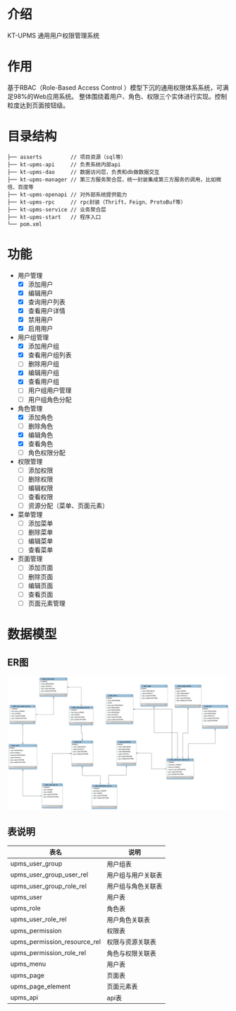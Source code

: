 # 介绍
KT-UPMS 通用用户权限管理系统

# 作用
基于RBAC（Role-Based Access Control ）模型下沉的通用权限体系系统，可满足98%的Web应用系统。
整体围绕着用户、角色、权限三个实体进行实现。控制粒度达到页面按钮级。

# 目录结构

```
├── asserts         // 项目资源（sql等）
├── kt-upms-api     // 负责系统内部api
├── kt-upms-dao     // 数据访问层，负责和db做数据交互
├── kt-upms-manager // 第三方服务聚合层，统一封装集成第三方服务的调用，比如微信、百度等
├── kt-upms-openapi // 对外部系统提供能力
├── kt-upms-rpc     // rpc封装（Thrift，Feign、ProtoBuf等） 
├── kt-upms-service // 业务聚合层
├── kt-upms-start   // 程序入口
└── pom.xml

```

# 功能
- 用户管理
	- [x] 添加用户
	- [x] 编辑用户
	- [x] 查询用户列表
	- [x] 查看用户详情
	- [x] 禁用用户
	- [x] 启用用户

- 用户组管理
	- [x] 添加用户组
	- [x] 查看用户组列表
	- [ ] 删除用户组
	- [x] 编辑用户组
	- [x] 查看用户组
	- [ ] 用户组用户管理
	- [ ] 用户组角色分配
  
- 角色管理
	- [x] 添加角色
	- [ ] 删除角色
	- [x] 编辑角色
	- [x] 查看角色
	- [ ] 角色权限分配

- 权限管理
	- [ ] 添加权限
	- [ ] 删除权限
	- [ ] 编辑权限
	- [ ] 查看权限
	- [ ] 资源分配（菜单、页面元素）

- 菜单管理
	- [ ] 添加菜单
	- [ ] 删除菜单
	- [ ] 编辑菜单
	- [ ] 查看菜单
	
- 页面管理
	- [ ] 添加页面
	- [ ] 删除页面
	- [ ] 编辑页面 
	- [ ] 查看页面
	- [ ] 页面元素管理
	
# 数据模型

## ER图
![](asserts/kt-upms-er.png)

## 表说明

| 表名  | 说明 |
| ----- | ---- |
| upms_user_group | 用户组表 |
| upms_user_group_user_rel | 用户组与用户关联表 |
| upms_user_group_role_rel | 用户组与角色关联表 |
| upms_user | 用户表 |
| upms_role | 角色表 |
| upms_user_role_rel | 用户角色关联表 |
| upms_permission | 权限表 |
| upms_permission_resource_rel | 权限与资源关联表 |
| upms_permission_role_rel | 角色与权限关联表 |
| upms_menu | 用户表 |
| upms_page | 页面表 |
| upms_page_element | 页面元素表 |
| upms_api | api表 |

